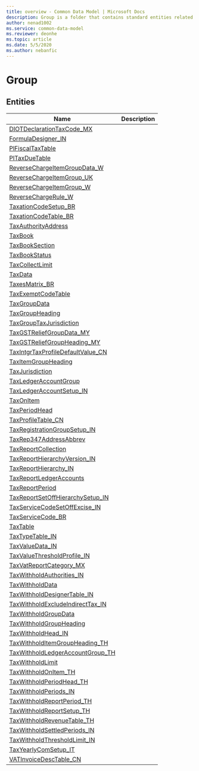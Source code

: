 ```yaml
---
title: overview - Common Data Model | Microsoft Docs
description: Group is a folder that contains standard entities related to the Common Data Model.
author: nenad1002
ms.service: common-data-model
ms.reviewer: deonhe
ms.topic: article
ms.date: 5/5/2020
ms.author: nebanfic
---
```


# Group


## Entities

|Name|Description|
|---|---|
|[DIOTDeclarationTaxCode_MX](DIOTDeclarationTaxCode_MX.md)||
|[FormulaDesigner_IN](FormulaDesigner_IN.md)||
|[PlFiscalTaxTable](PlFiscalTaxTable.md)||
|[PlTaxDueTable](PlTaxDueTable.md)||
|[ReverseChargeItemGroupData_W](ReverseChargeItemGroupData_W.md)||
|[ReverseChargeItemGroup_UK](ReverseChargeItemGroup_UK.md)||
|[ReverseChargeItemGroup_W](ReverseChargeItemGroup_W.md)||
|[ReverseChargeRule_W](ReverseChargeRule_W.md)||
|[TaxationCodeSetup_BR](TaxationCodeSetup_BR.md)||
|[TaxationCodeTable_BR](TaxationCodeTable_BR.md)||
|[TaxAuthorityAddress](TaxAuthorityAddress.md)||
|[TaxBook](TaxBook.md)||
|[TaxBookSection](TaxBookSection.md)||
|[TaxBookStatus](TaxBookStatus.md)||
|[TaxCollectLimit](TaxCollectLimit.md)||
|[TaxData](TaxData.md)||
|[TaxesMatrix_BR](TaxesMatrix_BR.md)||
|[TaxExemptCodeTable](TaxExemptCodeTable.md)||
|[TaxGroupData](TaxGroupData.md)||
|[TaxGroupHeading](TaxGroupHeading.md)||
|[TaxGroupTaxJurisdiction](TaxGroupTaxJurisdiction.md)||
|[TaxGSTReliefGroupData_MY](TaxGSTReliefGroupData_MY.md)||
|[TaxGSTReliefGroupHeading_MY](TaxGSTReliefGroupHeading_MY.md)||
|[TaxIntgrTaxProfileDefaultValue_CN](TaxIntgrTaxProfileDefaultValue_CN.md)||
|[TaxItemGroupHeading](TaxItemGroupHeading.md)||
|[TaxJurisdiction](TaxJurisdiction.md)||
|[TaxLedgerAccountGroup](TaxLedgerAccountGroup.md)||
|[TaxLedgerAccountSetup_IN](TaxLedgerAccountSetup_IN.md)||
|[TaxOnItem](TaxOnItem.md)||
|[TaxPeriodHead](TaxPeriodHead.md)||
|[TaxProfileTable_CN](TaxProfileTable_CN.md)||
|[TaxRegistrationGroupSetup_IN](TaxRegistrationGroupSetup_IN.md)||
|[TaxRep347AddressAbbrev](TaxRep347AddressAbbrev.md)||
|[TaxReportCollection](TaxReportCollection.md)||
|[TaxReportHierarchyVersion_IN](TaxReportHierarchyVersion_IN.md)||
|[TaxReportHierarchy_IN](TaxReportHierarchy_IN.md)||
|[TaxReportLedgerAccounts](TaxReportLedgerAccounts.md)||
|[TaxReportPeriod](TaxReportPeriod.md)||
|[TaxReportSetOffHierarchySetup_IN](TaxReportSetOffHierarchySetup_IN.md)||
|[TaxServiceCodeSetOffExcise_IN](TaxServiceCodeSetOffExcise_IN.md)||
|[TaxServiceCode_BR](TaxServiceCode_BR.md)||
|[TaxTable](TaxTable.md)||
|[TaxTypeTable_IN](TaxTypeTable_IN.md)||
|[TaxValueData_IN](TaxValueData_IN.md)||
|[TaxValueThresholdProfile_IN](TaxValueThresholdProfile_IN.md)||
|[TaxVatReportCategory_MX](TaxVatReportCategory_MX.md)||
|[TaxWithholdAuthorities_IN](TaxWithholdAuthorities_IN.md)||
|[TaxWithholdData](TaxWithholdData.md)||
|[TaxWithholdDesignerTable_IN](TaxWithholdDesignerTable_IN.md)||
|[TaxWithholdExcludeIndirectTax_IN](TaxWithholdExcludeIndirectTax_IN.md)||
|[TaxWithholdGroupData](TaxWithholdGroupData.md)||
|[TaxWithholdGroupHeading](TaxWithholdGroupHeading.md)||
|[TaxWithholdHead_IN](TaxWithholdHead_IN.md)||
|[TaxWithholdItemGroupHeading_TH](TaxWithholdItemGroupHeading_TH.md)||
|[TaxWithholdLedgerAccountGroup_TH](TaxWithholdLedgerAccountGroup_TH.md)||
|[TaxWithholdLimit](TaxWithholdLimit.md)||
|[TaxWithholdOnItem_TH](TaxWithholdOnItem_TH.md)||
|[TaxWithholdPeriodHead_TH](TaxWithholdPeriodHead_TH.md)||
|[TaxWithholdPeriods_IN](TaxWithholdPeriods_IN.md)||
|[TaxWithholdReportPeriod_TH](TaxWithholdReportPeriod_TH.md)||
|[TaxWithholdReportSetup_TH](TaxWithholdReportSetup_TH.md)||
|[TaxWithholdRevenueTable_TH](TaxWithholdRevenueTable_TH.md)||
|[TaxWithholdSettledPeriods_IN](TaxWithholdSettledPeriods_IN.md)||
|[TaxWithholdThresholdLimit_IN](TaxWithholdThresholdLimit_IN.md)||
|[TaxYearlyComSetup_IT](TaxYearlyComSetup_IT.md)||
|[VATInvoiceDescTable_CN](VATInvoiceDescTable_CN.md)||
